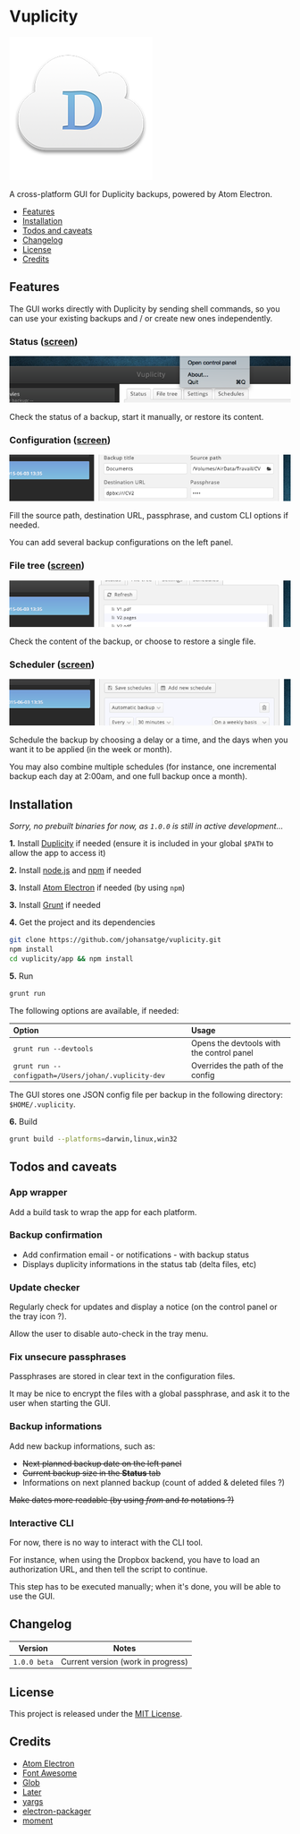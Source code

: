 # Vuplicity

![Icon](icon_tiny.png)

A cross-platform GUI for Duplicity backups, powered by Atom Electron.

* [Features](#features)
* [Installation](#installation)
* [Todos and caveats](#todos-and-caveats)
* [Changelog](#changelog)
* [License](#license)
* [Credits](#credits)

## Features

The GUI works directly with Duplicity by sending shell commands, so you can use your existing backups and / or create new ones independently.

### Status ([screen](/screenshots/status.full.png?raw=true))

![Status](/screenshots/status.thumb.png)

Check the status of a backup, start it manually, or restore its content.

### Configuration ([screen](/screenshots/settings.full.png?raw=true))

![Settings](/screenshots/settings.thumb.png)

Fill the source path, destination URL, passphrase, and custom CLI options if needed.

You can add several backup configurations on the left panel.

### File tree ([screen](/screenshots/filetree.full.png?raw=true))

![Filetree](/screenshots/filetree.thumb.png)

Check the content of the backup, or choose to restore a single file.

### Scheduler ([screen](/screenshots/schedules.full.png?raw=true))

![Schedules](/screenshots/schedules.thumb.png)

Schedule the backup by choosing a delay or a time, and the days when you want it to be applied (in the week or month).

You may also combine multiple schedules (for instance, one incremental backup each day at 2:00am, and one full backup once a month).

## Installation

*Sorry, no prebuilt binaries for now, as `1.0.0` is still in active development...*

**1.** Install [Duplicity](http://duplicity.nongnu.org/) if needed (ensure it is included in your global `$PATH` to allow the app to access it)

**2.** Install [node.js](https://nodejs.org/) and [npm](https://github.com/npm/npm) if needed

**3.** Install [Atom Electron](http://electron.atom.io/) if needed (by using `npm`)

**3.** Install [Grunt](http://gruntjs.com/) if needed

**4.** Get the project and its dependencies

```bash
git clone https://github.com/johansatge/vuplicity.git
npm install
cd vuplicity/app && npm install
```

**5.** Run

```bash
grunt run
```

The following options are available, if needed:

| Option | Usage |
| :--- | :--- |
| `grunt run --devtools` | Opens the devtools with the control panel |
| `grunt run --configpath=/Users/johan/.vuplicity-dev` | Overrides the path of the config |

The GUI stores one JSON config file per backup in the following directory: `$HOME/.vuplicity`.

**6.** Build

```bash
grunt build --platforms=darwin,linux,win32
```

## Todos and caveats

### App wrapper

Add a build task to wrap the app for each platform.

### Backup confirmation

* Add confirmation email - or notifications - with backup status
* Displays duplicity informations in the status tab (delta files, etc)

### Update checker

Regularly check for updates and display a notice (on the control panel or the tray icon ?).

Allow the user to disable auto-check in the tray menu.

### Fix unsecure passphrases

Passphrases are stored in clear text in the configuration files.

It may be nice to encrypt the files with a global passphrase, and ask it to the user when starting the GUI.

### Backup informations

Add new backup informations, such as:

* ~~Next planned backup date on the left panel~~
* ~~Current backup size in the **Status** tab~~
* Informations on next planned backup (count of added & deleted files ?)

~~Make dates more readable (by using *from* and *to* notations ?)~~

### Interactive CLI

For now, there is no way to interact with the CLI tool.

For instance, when using the Dropbox backend, you have to load an authorization URL, and then tell the script to continue.

This step has to be executed manually; when it's done, you will be able to use the GUI.

## Changelog

| Version | Notes |
| --- | --- |
| `1.0.0 beta` | Current version (work in progress) |

## License

This project is released under the [MIT License](LICENSE).

## Credits

* [Atom Electron](http://electron.atom.io)
* [Font Awesome](http://fontawesome.io)
* [Glob](https://github.com/isaacs/node-glob)
* [Later](https://github.com/bunkat/later)
* [yargs](https://github.com/bcoe/yargs)
* [electron-packager](https://github.com/maxogden/electron-packager)
* [moment](http://momentjs.com/)
